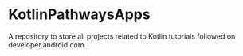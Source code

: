 # KotlinPathwaysApps
A repository to store all projects related to Kotlin tutorials followed on developer.android.com.
